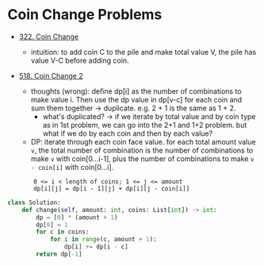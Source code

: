 # Coin Change Problems

- [322. Coin Change](https://leetcode.com/problems/coin-change/)
    - intuition: to add coin C to the pile and make total value V, the pile has value V-C before adding coin.

- [518. Coin Change 2](https://leetcode.com/problems/coin-change-2/)
    - thoughts (wrong): define dp[i] as the number of combinations to make value i. Then use the dp value in dp[v-c] for each coin and sum them together -> duplicate. e.g. 2 + 1 is the same as 1 + 2.
        - what's duplicated? -> if we iterate by total value and by coin type as in 1st problem, we can go into the 2+1 and 1+2 problem. but what if we do by each coin and then by each value?
    - DP: iterate through each coin face value. for each total amount value `v`, the total number of combination is the number of combinations to make `v` with coin[0...i-1], plus the number of combinations to make `v - coin[i]` with coin[0...i].
    ```
        0 <= i < length of coins; 1 <= j <= amount
        dp[i][j] = dp[i - 1][j] + dp[i][j - coin[i]]
    ```
```python
class Solution:
    def change(self, amount: int, coins: List[int]) -> int:
        dp = [0] * (amount + 1)
        dp[0] = 1
        for c in coins:
            for i in range(c, amount + 1):
                dp[i] += dp[i - c]
        return dp[-1]
```
